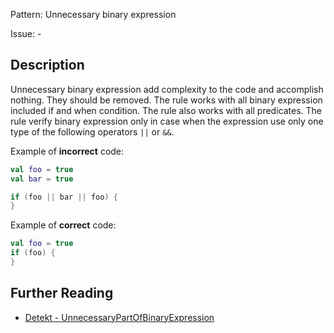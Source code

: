 Pattern: Unnecessary binary expression

Issue: -

## Description

Unnecessary binary expression add complexity to the code and accomplish nothing. They should be removed.
The rule works with all binary expression included if and when condition. The rule also works with all predicates.
The rule verify binary expression only in case when the expression use only one type of the following
operators `||` or `&&`.

Example of **incorrect** code:

```kotlin
val foo = true
val bar = true

if (foo || bar || foo) {
}
```

Example of **correct** code:

```kotlin
val foo = true
if (foo) {
}
```

## Further Reading

* [Detekt - UnnecessaryPartOfBinaryExpression](https://detekt.dev/performance.html#unnecessarypartofbinaryexpression)